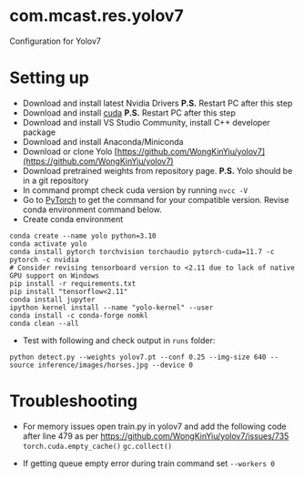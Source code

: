 # com.mcast.res.yolov7
Configuration for Yolov7

# Setting up
- Download and install latest Nvidia Drivers
**P.S.** Restart PC after this step
- Download and install [cuda](https://developer.nvidia.com/cuda-downloads)
**P.S.** Restart PC after this step
- Download and install VS Studio Community, install C++ developer package
- Download and install Anaconda/Miniconda
- Download or clone Yolo [https://github.com/WongKinYiu/yolov7](https://github.com/WongKinYiu/yolov7)
- Download pretrained weights from repository page.
 **P.S.** Yolo should be in a git repository
- In command prompt check cuda version by running `nvcc -V`
- Go to [PyTorch](https://pytorch.org/get-started/locally/) to get the command for your compatible version. Revise conda environment command below.
- Create conda environment

```
conda create --name yolo python=3.10
conda activate yolo
conda install pytorch torchvision torchaudio pytorch-cuda=11.7 -c pytorch -c nvidia
# Consider revising tensorboard version to <2.11 due to lack of native GPU support on Windows
pip install -r requirements.txt
pip install "tensorflow<2.11"
conda install jupyter
ipython kernel install --name "yolo-kernel" --user
conda install -c conda-forge nomkl
conda clean --all
```

- Test with following and check output in `runs` folder:

`python detect.py --weights yolov7.pt --conf 0.25 --img-size 640 --source inference/images/horses.jpg --device 0`

# Troubleshooting
- For memory issues open train.py in yolov7 and add the following code after line 479  as per https://github.com/WongKinYiu/yolov7/issues/735
`torch.cuda.empty_cache()`
`gc.collect()`

- If getting queue empty error during train command set `--workers 0`

